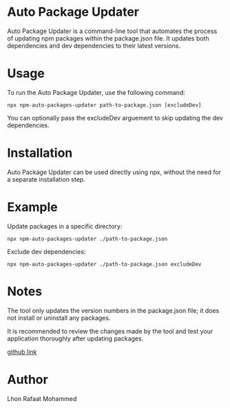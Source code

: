 # Auto Package Updater

Auto Package Updater is a command-line tool that automates the process of updating npm packages within the package.json file. It updates both dependencies and dev dependencies to their latest versions.

# Usage

To run the Auto Package Updater, use the following command:

`npx npm-auto-packages-updater path-to-package.json [excludeDev]`

You can optionally pass the excludeDev arguement to skip updating the dev dependencies.

# Installation

Auto Package Updater can be used directly using npx, without the need for a separate installation step.

# Example

Update packages in a specific directory:

`npx npm-auto-packages-updater ./path-to-package.json`

Exclude dev dependencies:

`npx npm-auto-packages-updater ./path-to-package.json excludeDev`

# Notes

The tool only updates the version numbers in the package.json file; it does not install or uninstall any packages.

It is recommended to review the changes made by the tool and test your application thoroughly after updating packages.

[github link](https://github.com/LhonRafaat/npm-auto-pacakges-updater)

# Author

Lhon Rafaat Mohammed
